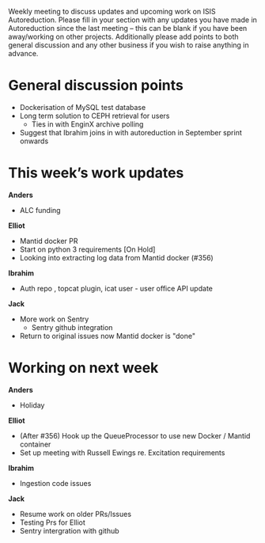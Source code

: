 Weekly meeting to discuss updates and upcoming work on ISIS Autoreduction.
Please fill in your section with any updates you have made in Autoreduction since the last meeting – this can be blank if you have been away/working on other projects. Additionally please add points to both general discussion and any other business if you wish to raise anything in advance. 

General discussion points
=========================
* Dockerisation of MySQL test database
* Long term solution to CEPH retrieval for users
  * Ties in with EnginX archive polling 
* Suggest that Ibrahim joins in with autoreduction in September sprint onwards

This week’s work updates
========================

**Anders**
* ALC funding

**Elliot**
* Mantid docker PR
* Start on python 3 requirements [On Hold]
* Looking into extracting log data from Mantid docker (#356)

**Ibrahim**
* Auth repo , topcat plugin, icat user - user office API update

**Jack**
* More work on Sentry
  * Sentry github integration
* Return to original issues now Mantid docker is "done"

Working on next week
====================

**Anders**
* Holiday

**Elliot**
* (After #356) Hook up the QueueProcessor to use new Docker / Mantid container
* Set up meeting with Russell Ewings re. Excitation requirements

**Ibrahim**
* Ingestion code issues

**Jack**
* Resume work on older PRs/Issues
* Testing Prs for Elliot
* Sentry intergration  with github
